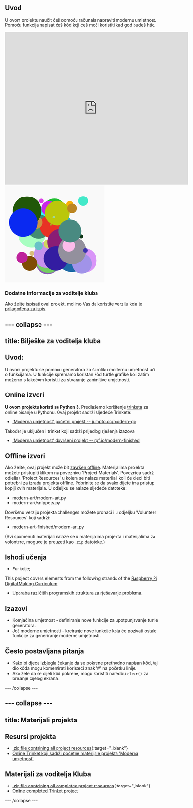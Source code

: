 ## Uvod

U ovom projektu naučit ćeš pomoću računala napraviti modernu umjetnost. Pomoću funkcija napisat ćeš kôd koji ćeš moći koristiti kad god budeš htio.

<div class="trinket">
  <iframe src="https://trinket.io/embed/python/47bbc2fc2b?outputOnly=true&start=result" width="600" height="500" frameborder="0" marginwidth="0" marginheight="0" allowfullscreen>
  </iframe>
  <img src="images/modern-finished.png">
</div>

### Dodatne informacije za voditelje kluba

Ako želite ispisati ovaj projekt, molimo Vas da koristite [verziju koja je prilagođena za ispis](https://projects.raspberrypi.org/en/projects/modern-art/print).

## \--- collapse \---

## title: Bilješke za voditelja kluba

## Uvod:

U ovom projektu se pomoću generatora za šaroliku modernu umjetnost uči o funkcijama. U funkcije spremamo koristan kôd turtle grafike koji zatim možemo s lakoćom koristiti za stvaranje zanimljive umjetnosti.

## Online izvori

**U ovom projektu koristi se Python 3.** Predlažemo korištenje [trinketa](https://trinket.io/) za online pisanje u Pythonu. Ovaj projekt sadrži sljedeće Trinkete:

* ['Moderna umjetnost' početni projekt -- jumpto.cc/modern-go](http://jumpto.cc/modern-go)

Također je uključen i trinket koji sadrži prijedlog rješenja izazova:

* ['Moderna umjetnost' dovršeni projekt -- rpf.io/modern-finished](https://rpf.io/modern-finished)

## Offline izvori

Ako želite, ovaj projekt može bit [završen offline](https://www.codeclubprojects.org/en-GB/resources/python-working-offline/). Materijalima projekta možete pristupiti klikom na poveznicu 'Project Materials'. Poveznica sadrži odjeljak 'Project Resources' u kojem se nalaze materijali koji će djeci biti potrebni za izradu projekta offline. Pobrinite se da svako dijete ima pristup kopiji ovih materijala. U odjeljku se nalaze sljedeće datoteke:

* modern-art/modern-art.py
* modern-art/snippets.py

Dovršenu verziju projekta challenges možete pronaći i u odjeljku 'Volunteer Resources' koji sadrži:

* modern-art-finished/modern-art.py

(Svi spomenuti materijali nalaze se u materijalima projekta i materijalima za volontere, moguće je preuzeti kao `.zip` datoteke.)

## Ishodi učenja

* Funkcije;

This project covers elements from the following strands of the [Raspberry Pi Digital Making Curriculum](https://rpf.io/curriculum):

* [Uporaba različitih programskih struktura za rješavanje problema.](https://www.raspberrypi.org/curriculum/programming/builder)

## Izazovi

* Kornjačina umjetnost - definiranje nove funkcije za upotpunjavanje turtle generatora.
* Još moderne umjetnosti - kreiranje nove funkcije koja će pozivati ostale funkcije za generiranje moderne umjetnosti.

## Često postavljana pitanja

* Kako bi djeca izbjegla čekanje da se pokrene prethodno napisan kôd, taj dio kôda mogu komentirati koristeći znak '#' na početku linije.
* Ako žele da se cijeli kôd pokrene, mogu koristiti naredbu `clear()` za brisanje cijelog ekrana. 

\--- /collapse \---

## \--- collapse \---

## title: Materijali projekta

## Resursi projekta

* [.zip file containing all project resources](https://rpf.io/p/en/modern-art-go){:target="_blank"}
* [Online Trinket koji sadrži početne materijale projekta 'Moderna umjetnost'](http://jumpto.cc/modern-go)

## Materijali za voditelja Kluba

* [.zip file containing all completed project resources](https://rpf.io/p/en/modern-art-get){:target="_blank"}
* [Online completed Trinket project](https://trinket.io/python/47bbc2fc2b)

\--- /collapse \---